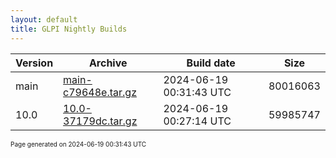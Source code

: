 ```yaml
---
layout: default
title: GLPI Nightly Builds
---
```


Version|Archive|Build date|Size
---|---|---|---
main|[main-c79648e.tar.gz](main-c79648e.tar.gz)|2024-06-19 00:31:43 UTC|80016063
10.0|[10.0-37179dc.tar.gz](10.0-37179dc.tar.gz)|2024-06-19 00:27:14 UTC|59985747

<font size="1">Page generated on 2024-06-19 00:31:43 UTC</font>
